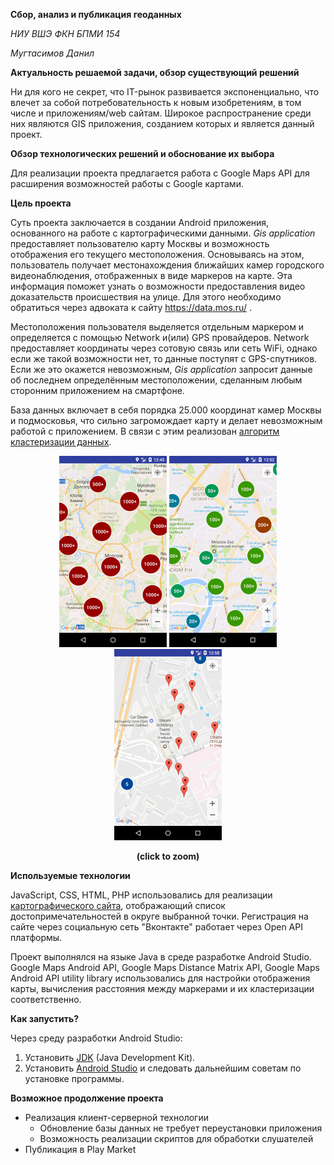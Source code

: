 **Сбор, анализ и публикация геоданных**

*НИУ ВШЭ ФКН БПМИ 154*

*Мугтасимов Данил*

**Актуальность решаемой задачи, обзор существующий решений**

Ни для кого не секрет, что IT-рынок развивается экспоненциально, что влечет за собой потребовательность к новым изобретениям, в том числе и приложениям/web сайтам. Широкое распространение среди них являются GIS приложения, созданием которых и является данный проект.

**Обзор технологических решений и обоснование их выбора**

Для реализации проекта предлагается работа с Google Maps API для расширения возможностей работы с Google картами.  

**Цель проекта**

Суть проекта заключается в создании Android приложения, основанного на работе с картографическими данными. 
_Gis application_ предоставляет пользователю карту Москвы и возможность отображения его текущего местоположения. Основываясь на этом, пользователь получает местонахождения ближайших камер городского видеонаблюдения, отображенных в виде маркеров на карте. Эта информация поможет узнать о возможности предоставления видео доказательств происшествия на улице. Для этого необходимо обратиться через адвоката к сайту https://data.mos.ru/ .

Местоположения пользователя выделяется отдельным маркером и определяется с помощью Network и(или) GPS провайдеров. Network предоставляет координаты через сотовую связь или сеть WiFi, однако если же такой возможности нет, то данные поступят с GPS-спутников. Если же это окажется невозможным, _Gis application_ запросит данные об последнем определённым местоположении, сделанным любым сторонним приложением на смартфоне. 

База данных включает в себя порядка 25.000 координат камер Москвы и подмосковья, что сильно загромождает карту и делает невозможным работой с приложением. В связи с этим реализован [алгоритм кластеризации данных](https://habrahabr.ru/post/145832/).

<div align="center">
<a href="https://github.com/luckydevvvil/GIS-project/blob/master/Pictures/Zoom13.png" target="_blank"><img src="https://github.com/luckydevvvil/GIS-project/blob/master/Pictures/ZoomTiny13.png" alt="Zoom13"></img></a>
<a href="https://github.com/luckydevvvil/GIS-project/blob/master/Pictures/Zoom7.png" target="_blank"><img src="https://github.com/luckydevvvil/GIS-project/blob/master/Pictures/ZoomTiny7.png" alt="Zoom13"></img></a>
<a href="https://github.com/luckydevvvil/GIS-project/blob/master/Pictures/Zoom5.png" target="_blank"><img src="https://github.com/luckydevvvil/GIS-project/blob/master/Pictures/ZoomTiny5.png" alt="Zoom13"></img></a>
<p><b>(click to zoom)</b></p>
</div>


**Используемые технологии**

JavaScript, CSS, HTML, PHP использовались для реализации [картографического сайта](http://md.hse7.ru), отображающий список достопримечательностей в округе выбранной точки. Регистрация на сайте через социальную сеть "Вконтакте" работает через Open API платформы. 

Проект выполнялся на языке Java в среде разработке Android Studio.
Google Maps Android API, Google Maps Distance Matrix API, Google Maps Android API utility library использовались для настройки отображения карты, вычисления расстояния между маркерами и их кластеризации соответственно. 

**Как запустить?**

Через среду разработки Android Studio:
 1. Установить [JDK](http://www.oracle.com/technetwork/java/javase/downloads/index.html) (Java Development Kit).
 1. Установить [Android Studio](https://developer.android.com/studio/index.html?hl=ru) и следовать дальнейшим советам по установке программы. 

**Возможное продолжение проекта**

* Реализация клиент-серверной технологии
  * Обновление базы данных не требует переустановки приложения
  * Возможность реализации скриптов для обработки слушателей
* Публикация в Play Market
